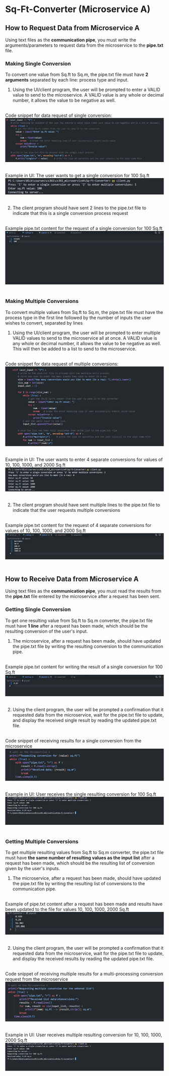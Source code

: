 # Sq-Ft-Converter (Microservice A)

## How to Request Data from Microservice A
Using text files as the **communication pipe**, you must write the arguments/parameters to request data from the microservice to the **pipe.txt** file. 

### Making Single Conversion
To convert one value from Sq.ft to Sq.m, the pipe.txt file must have **2 arguments** separated by each line: process type and input.

1. Using the UI/client program, the user will be prompted to enter a VALID value to send to the microservice. A VALID value is any whole or decimal number, it allows the value to be negative as well.<br/><br/>

Code snippet for data request of single conversion: 
  ![Example data request for single conversion](images/microa-single-1.png) <br/><br/>
  
Example in UI: The user wants to get a single conversion for 100 Sq.ft 
  ![Terminal view of data request for single conversion](images/microa-single-2.png) <br/><br/>

2. The client program should have sent 2 lines to the pipe.txt file to indicate that this is a single conversion process request <br/><br/>

Example pipe.txt content for the request of a single conversion for 100 Sq.ft
![pipe.txt content for single conversion request example](images/microa-single-3.png) <br/><br/>

### Making Multiple Conversions
To convert multiple values from Sq.ft to Sq.m, the pipe.txt file must have the process type in the first line followed by the number of inputs the user wishes to convert, separated by lines

1. Using the UI/client program, the user will be prompted to enter multiple VALID values to send to the microservice all at once. A VALID value is any whole or decimal number, it allows the value to be negative as well. This will then be added to a list to send to the microservice. <br/><br/>

Code snippet for data request of multiple conversions:
  ![Example data request for multi conversions](images/microa-mult-1.png) <br/><br/>

Example in UI: The user wants to enter 4 separate conversions for values of 10, 100, 1000, and 2000 Sq.ft
![Terminal view of data request for multi conversions](images/microa-mult-2.png) <br/><br/>

2. The client program should have sent multiple lines to the pipe.txt file to indicate that the user requests multiple conversions <br/><br/>

Example pipe.txt content for the request of 4 separate conversions for values of 10, 100, 1000, and 2000 Sq.ft
![pipe.txt content for mult conversions example](images/microa-mult-3.png) <br/><br/>

## How to Receive Data from Microservice A
Using text files as the **communication pipe**, you must read the results from the **pipe.txt** file entered by the microservice after a request has been sent.

### Getting Single Conversion
To get one resulting value from Sq.ft to Sq.m converter, the pipe.txt file must have **1 line** after a request has been made, which should be the resulting conversion of the user's input.

1. The microservice, after a request has been made, should have updated the pipe.txt file by writing the resulting conversion to the communication pipe. <br/><br/>

Example pipe.txt content for writing the result of a single conversion for 100 Sq.ft
![pip.txt content for single result](images/microa-single-6.png) <br/><br/>

2. Using the client program, the user will be prompted a confirmation that it requested data from the microservice, wait for the pipe.txt file to update, and display the received single result by reading the updated pipe.txt file. <br/><br/>

Code snippet of receiving results for a single conversion from the microservice 
![Code snippet for receiving data for single conversion](images/microa-single-4.png) <br/><br/>

Example in UI: User receives the single resulting conversion for 100 Sq.ft
![Terminal view of data received by microservice of single conversion](images/microa-single-5.png) <br/><br/>

### Getting Multiple Conversions
To get multiple resulting values from Sq.ft to Sq.m converter, the pipe.txt file must have **the same number of resulting values as the input list** after a request has been made, which should be the resulting list of  conversion given by the user's inputs.

1. The microservice, after a request has been made, should have updated the pipe.txt file by writing the resulting list of conversions to the communication pipe. <br/><br/>

Example of pipe.txt content after a request has been made and results have been updated to the file for values 10, 100, 1000, 2000 Sq.ft
![pipe.txt content results for multi-conversion](images/microa-mult-6.png) <br/><br/>

2. Using the client program, the user will be prompted a confirmation that it requested data from the microservice, wait for the pipe.txt file to update, and display the received results by reading the updated pipe.txt file. <br/><br/>

Code snippet of receiving multiple results for a multi-processing conversion request from the microservice
![Code snippet for receiving multi-data conversion](images/microa-mult-4.png) <br/><br/>

Example in UI: User receives multiple resulting conversion for 10, 100, 1000, 2000 Sq.ft
![Terminal view of data received by microservice of multi conversion](images/microa-single-5.png) <br/><br/>
